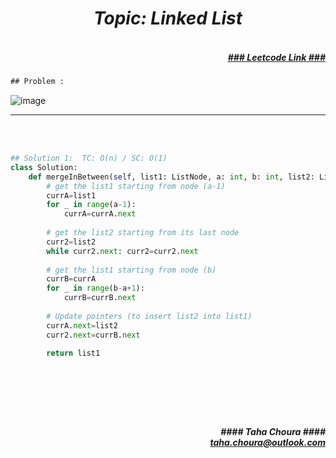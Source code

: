 <h1 align="center";"><em> Topic: Linked List</em></h1>
<h5 align="right"> <br/><a align="right" width="80" href="https://leetcode.com/problems/merge-in-between-linked-lists/" target="_blank"><ins>### Leetcode Link ###</ins></a></h5>     
                                                                                                                                 
```diff
## Problem : 
```

![image](https://user-images.githubusercontent.com/11164303/170707728-a2bc82c2-4b2c-42b0-a2fa-ff9c1ab8a4e3.png)



-------                    

<br/><br/>
                 
                         
```python
## Solution 1:  TC: O(n) / SC: O(1)    
class Solution:
    def mergeInBetween(self, list1: ListNode, a: int, b: int, list2: ListNode) -> ListNode:
        # get the list1 starting from node (a-1)
        currA=list1
        for _ in range(a-1):
            currA=currA.next
        
        # get the list2 starting from its last node
        curr2=list2
        while curr2.next: curr2=curr2.next
        
        # get the list1 starting from node (b)
        currB=currA
        for _ in range(b-a+1): 
            currB=currB.next
        
        # Update pointers (to insert list2 into list1)
        currA.next=list2
        curr2.next=currB.next
        
        return list1
                                                                                                                           


                                                                                                                                       
```
<br/>            
<h5 align="right" margin-right:12px>#### Taha Choura ####<br/><a align="right" width="70" href="#">taha.choura@outlook.com</a></h5> 
